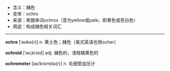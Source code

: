 - <span class="definition">含义：赭色</span>
- <span class="definition">变体：ochro</span>
- <span class="definition">来源：希腊单词ochros（意为yellow或pale，即黄色或苍白色）</span>
- <span class="definition">用途：构成赭色相关词汇</span>

---

<span class="vocabulary">**ochre**</span> [ˈəʊkə(r)] n. 黄土色；赭色（美式英语也用ocher）

<span class="vocabulary">**ochroid**</span> [ˈəʊˌkrɔɪd] adj. 赭色的，浅暗橘黄色的

<span class="vocabulary">**ochrometer**</span> [əʊˈkrɒmɪtə(r)] n. 毛细管血压计

